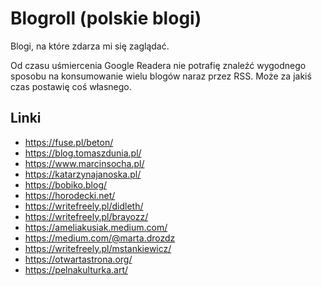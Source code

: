 # Blogroll (polskie blogi)

Blogi, na które zdarza mi się zaglądać.

Od czasu uśmiercenia Google Readera nie potrafię znaleźć wygodnego sposobu na konsumowanie wielu blogów naraz przez RSS. Może za jakiś czas postawię coś własnego.

## Linki

- https://fuse.pl/beton/
- https://blog.tomaszdunia.pl/
- https://www.marcinsocha.pl/
- https://katarzynajanoska.pl/
- https://bobiko.blog/
- https://horodecki.net/
- https://writefreely.pl/didleth/
- https://writefreely.pl/brayozz/ 
- https://ameliakusiak.medium.com/
- https://medium.com/@marta.drozdz
- https://writefreely.pl/mstankiewicz/
- https://otwartastrona.org/
- https://pelnakulturka.art/
